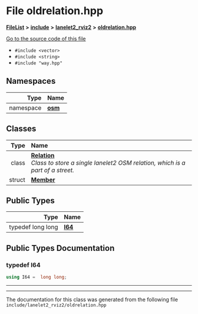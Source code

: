 

# File oldrelation.hpp



[**FileList**](files.md) **>** [**include**](dir_d44c64559bbebec7f509842c48db8b23.md) **>** [**lanelet2\_rviz2**](dir_65eef65f6947ac43fda5ad768861708a.md) **>** [**oldrelation.hpp**](oldrelation_8hpp.md)

[Go to the source code of this file](oldrelation_8hpp_source.md)



* `#include <vector>`
* `#include <string>`
* `#include "way.hpp"`













## Namespaces

| Type | Name |
| ---: | :--- |
| namespace | [**osm**](namespaceosm.md) <br> |


## Classes

| Type | Name |
| ---: | :--- |
| class | [**Relation**](classosm_1_1Relation.md) <br>_Class to store a single lanelet2 OSM relation, which is a part of a street._  |
| struct | [**Member**](structosm_1_1Relation_1_1Member.md) <br> |


## Public Types

| Type | Name |
| ---: | :--- |
| typedef long long | [**I64**](#typedef-i64)  <br> |
















































## Public Types Documentation




### typedef I64 

```C++
using I64 =  long long;
```




<hr>

------------------------------
The documentation for this class was generated from the following file `include/lanelet2_rviz2/oldrelation.hpp`

